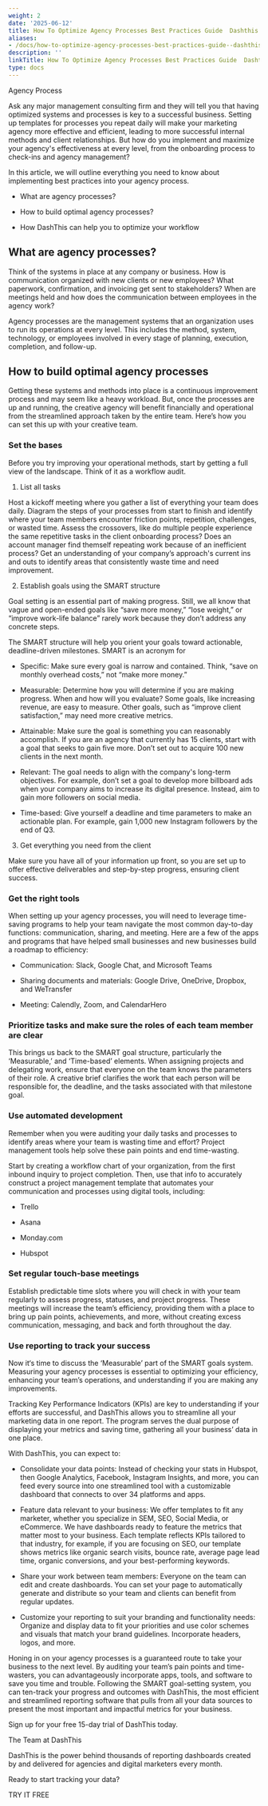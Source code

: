 ```yaml
---
weight: 2
date: '2025-06-12'
title: How To Optimize Agency Processes Best Practices Guide  Dashthis 1 1
aliases:
- /docs/how-to-optimize-agency-processes-best-practices-guide--dashthis_1_1/
description: ''
linkTitle: How To Optimize Agency Processes Best Practices Guide  Dashthis 1 1
type: docs
---
```


<!-- Unsupported block type: image -->

Agency Process

Ask any major management consulting firm and they will tell you that having optimized systems and processes is key to a successful business. Setting up templates for processes you repeat daily will make your marketing agency more effective and efficient, leading to more successful internal methods and client relationships. But how do you implement and maximize your agency's effectiveness at every level, from the onboarding process to check-ins and agency management?

In this article, we will outline everything you need to know about implementing best practices into your agency process.

- What are agency processes?

- How to build optimal agency processes?

- How DashThis can help you to optimize your workflow

## What are agency processes?

Think of the systems in place at any company or business. How is communication organized with new clients or new employees? What paperwork, confirmation, and invoicing get sent to stakeholders? When are meetings held and how does the communication between employees in the agency work?

Agency processes are the management systems that an organization uses to run its operations at every level. This includes the method, system, technology, or employees involved in every stage of planning, execution, completion, and follow-up.

## How to build optimal agency processes

Getting these systems and methods into place is a continuous improvement process and may seem like a heavy workload. But, once the processes are up and running, the creative agency will benefit financially and operational from the streamlined approach taken by the entire team. Here’s how you can set this up with your creative team.

### Set the bases

Before you try improving your operational methods, start by getting a full view of the landscape. Think of it as a workflow audit.

1. List all tasks

Host a kickoff meeting where you gather a list of everything your team does daily. Diagram the steps of your processes from start to finish and identify where your team members encounter friction points, repetition, challenges, or wasted time. Assess the crossovers, like do multiple people experience the same repetitive tasks in the client onboarding process? Does an account manager find themself repeating work because of an inefficient process? Get an understanding of your company’s approach's current ins and outs to identify areas that consistently waste time and need improvement.

2. Establish goals using the SMART structure

Goal setting is an essential part of making progress. Still, we all know that vague and open-ended goals like “save more money,” “lose weight,” or “improve work-life balance” rarely work because they don’t address any concrete steps.

The SMART structure will help you orient your goals toward actionable, deadline-driven milestones. SMART is an acronym for

- Specific: Make sure every goal is narrow and contained. Think, “save on monthly overhead costs,” not “make more money.”

- Measurable: Determine how you will determine if you are making progress. When and how will you evaluate? Some goals, like increasing revenue, are easy to measure. Other goals, such as “improve client satisfaction,” may need more creative metrics.

- Attainable: Make sure the goal is something you can reasonably accomplish. If you are an agency that currently has 15 clients, start with a goal that seeks to gain five more. Don’t set out to acquire 100 new clients in the next month.

- Relevant: The goal needs to align with the company's long-term objectives. For example, don’t set a goal to develop more billboard ads when your company aims to increase its digital presence. Instead, aim to gain more followers on social media.

- Time-based: Give yourself a deadline and time parameters to make an actionable plan. For example, gain 1,000 new Instagram followers by the end of Q3.

3. Get everything you need from the client

Make sure you have all of your information up front, so you are set up to offer effective deliverables and step-by-step progress, ensuring client success.

### Get the right tools

When setting up your agency processes, you will need to leverage time-saving programs to help your team navigate the most common day-to-day functions: communication, sharing, and meeting. Here are a few of the apps and programs that have helped small businesses and new businesses build a roadmap to efficiency:

- Communication: Slack, Google Chat, and Microsoft Teams

- Sharing documents and materials: Google Drive, OneDrive, Dropbox, and WeTransfer

- Meeting: Calendly, Zoom, and CalendarHero

### Prioritize tasks and make sure the roles of each team member are clear

This brings us back to the SMART goal structure, particularly the ‘Measurable,’ and ‘Time-based’ elements. When assigning projects and delegating work, ensure that everyone on the team knows the parameters of their role. A creative brief clarifies the work that each person will be responsible for, the deadline, and the tasks associated with that milestone goal.

### Use automated development

Remember when you were auditing your daily tasks and processes to identify areas where your team is wasting time and effort? Project management tools help solve these pain points and end time-wasting.

Start by creating a workflow chart of your organization, from the first inbound inquiry to project completion. Then, use that info to accurately construct a project management template that automates your communication and processes using digital tools, including:

- Trello

- Asana

- Monday.com

- Hubspot

### Set regular touch-base meetings

Establish predictable time slots where you will check in with your team regularly to assess progress, statuses, and project progress. These meetings will increase the team’s efficiency, providing them with a place to bring up pain points, achievements, and more, without creating excess communication, messaging, and back and forth throughout the day.

### Use reporting to track your success

Now it‘s time to discuss the ‘Measurable’ part of the SMART goals system. Measuring your agency processes is essential to optimizing your efficiency, enhancing your team’s operations, and understanding if you are making any improvements.

Tracking Key Performance Indicators (KPIs) are key to understanding if your efforts are successful, and DashThis allows you to streamline all your marketing data in one report. The program serves the dual purpose of displaying your metrics and saving time, gathering all your business’ data in one place.

With DashThis, you can expect to:

- Consolidate your data points: Instead of checking your stats in Hubspot, then Google Analytics, Facebook, Instagram Insights, and more, you can feed every source into one streamlined tool with a customizable dashboard that connects to over 34 platforms and apps.

- Feature data relevant to your business: We offer templates to fit any marketer, whether you specialize in SEM, SEO, Social Media, or eCommerce. We have dashboards ready to feature the metrics that matter most to your business. Each template reflects KPIs tailored to that industry, for example, if you are focusing on SEO, our template shows metrics like organic search visits, bounce rate, average page lead time, organic conversions, and your best-performing keywords.

- Share your work between team members: Everyone on the team can edit and create dashboards. You can set your page to automatically generate and distribute so your team and clients can benefit from regular updates.

- Customize your reporting to suit your branding and functionality needs: Organize and display data to fit your priorities and use color schemes and visuals that match your brand guidelines. Incorporate headers, logos, and more.

Honing in on your agency processes is a guaranteed route to take your business to the next level. By auditing your team’s pain points and time-wasters, you can advantageously incorporate apps, tools, and software to save you time and trouble. Following the SMART goal-setting system, you can ten-track your progress and outcomes with DashThis, the most efficient and streamlined reporting software that pulls from all your data sources to present the most important and impactful metrics for your business.

Sign up for your free 15-day trial of DashThis today.

The Team at DashThis

DashThis is the power behind thousands of reporting dashboards created by and delivered for agencies and digital marketers every month.

Ready to start tracking your data?

TRY IT FREE